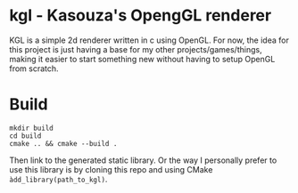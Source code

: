 # kgl - Kasouza's OpengGL renderer

KGL is a simple 2d renderer written in c using OpenGL. For now, the idea for this project is just having a base for my other projects/games/things, making it easier to start something new without having to setup OpenGL from scratch.

# Build
```
mkdir build
cd build
cmake .. && cmake --build .
```
Then link to the generated static library.
Or the way I personally prefer to use this library is by cloning this repo and using CMake `àdd_library(path_to_kgl)`.

